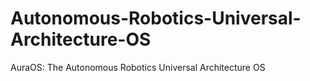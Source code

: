 # Autonomous-Robotics-Universal-Architecture-OS
AuraOS: The Autonomous Robotics Universal Architecture OS
